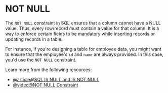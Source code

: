 # NOT NULL

The `NOT NULL` constraint in SQL ensures that a column cannot have a NULL value. Thus, every row/record must contain a value for that column. It is a way to enforce certain fields to be mandatory while inserting records or updating records in a table.

For instance, if you're designing a table for employee data, you might want to ensure that the employee's `id` and `name` are always provided. In this case, you'd use the `NOT NULL` constraint.

Learn more from the following resources:

- [@article@SQL IS NULL and IS NOT NULL](https://www.programiz.com/sql/is-null-not-null)
- [@video@NOT NULL Constraint](https://www.youtube.com/watch?v=unzHhq82mKU)